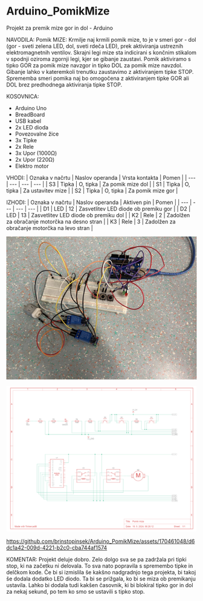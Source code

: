 # Arduino_PomikMize
Projekt za premik mize gor in dol - Arduino

NAVODILA: Pomik MIZE: Krmilje naj krmili pomik mize, to je v smeri gor - dol (gor - sveti zelena LED, dol, sveti rdeča LED), prek aktiviranja ustreznih elektromagnetnih ventilov. Skrajni legi mize sta indicirani s končnim stikalom v spodnji oziroma zgornji legi, kjer se gibanje zaustavi. Pomik aktiviramo s tipko GOR za pomik mize navzgor in tipko DOL za pomik mize navzdol. Gibanje lahko v kateremkoli trenutku zaustavimo z aktiviranjem tipke STOP. Sprememba smeri pomika naj bo omogočena z aktiviranjem tipke GOR ali DOL brez predhodnega aktiviranja tipke STOP.

KOSOVNICA: 
- Arduino Uno 
- BreadBoard 
- USB kabel 
- 2x LED dioda 
- Povezovalne žice 
- 3x Tipke 
- 2x Rele 
- 3x Upor (1000Ω) 
- 2x Upor (220Ω) 
- Elektro motor


 


VHODI:
| Oznaka v načrtu | Naslov operanda | Vrsta kontakta | Pomen |
| --- | --- | --- | --- |
| S3 | Tipka | O, tipka | Za pomik mize dol |
| S1 | Tipka | O, tipka | Za ustavitev mize |
| S2 | Tipka | O, tipka | Za pomik mize gor |


IZHODI:
| Oznaka v načrtu | Naslov operanda | Aktiven pin | Pomen |
| --- | --- | --- | --- |
| D1 | LED | 12 | Zasvetlitev LED diode ob premiku gor |
| D2 | LED | 13 | Zasvetlitev LED diode ob premiku dol |
| K2 | Rele | 2 | Zadolžen za obračanje motorčka na desno stran |
| K3 | Rele | 3 | Zadolžen za obračanje motorčka na levo stran |




  ![Vezje](https://raw.githubusercontent.com/brinstopinsek/Arduino_PomikMize/main/Vezje.png)

  ![VezalnaShema](https://raw.githubusercontent.com/brinstopinsek/Arduino_PomikMize/main/VezalnaShema.png)

  https://github.com/brinstopinsek/Arduino_PomikMize/assets/170461048/d6dc1a42-009d-4221-b2c0-cba744af1574


  


KOMENTAR:
Projekt deluje dobro. Zelo dolgo sva se pa zadržala pri tipki stop, ki na začetku ni delovala. To sva nato popravila s spremembo tipke in delčkom kode. Če bi si izmislila še kakšno nadgradnjo tega projekta, bi takoj še dodala dodatko LED diodo. Ta bi se prižgala, ko bi se miza ob premikanju ustavila. Lahko bi dodala tudi kakšen časovnik, ki bi blokiral tipko gor in dol za nekaj sekund, po tem ko smo se ustavili s tipko stop.
